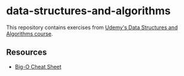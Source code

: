 # data-structures-and-algorithms

This repository contains exercises from [Udemy's Data Structures and Algorithms course](https://www.udemy.com/course/master-the-coding-interview-data-structures-algorithms/).

## Resources

* [Big-O Cheat Sheet](https://www.bigocheatsheet.com/)
